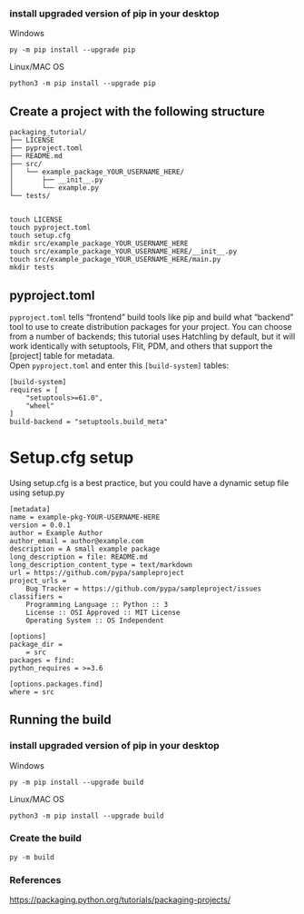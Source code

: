 
### install upgraded version of pip in your desktop 
Windows
```
py -m pip install --upgrade pip
```

Linux/MAC OS
```
python3 -m pip install --upgrade pip
```

## Create a project with the following structure

```
packaging_tutorial/
├── LICENSE
├── pyproject.toml
├── README.md
├── src/
│   └── example_package_YOUR_USERNAME_HERE/
│       ├── __init__.py
│       └── example.py
└── tests/
```

```

touch LICENSE
touch pyproject.toml
touch setup.cfg
mkdir src/example_package_YOUR_USERNAME_HERE
touch src/example_package_YOUR_USERNAME_HERE/__init__.py
touch src/example_package_YOUR_USERNAME_HERE/main.py
mkdir tests
```

## pyproject.toml 

``pyproject.toml`` tells “frontend” build tools like pip and build what “backend” tool to use to create distribution packages for your project. You can choose from a number of backends; this tutorial uses Hatchling by default, but it will work identically with setuptools, Flit, PDM, and others that support the [project] table for metadata.
<br>Open ``pyproject.toml`` and enter this ``[build-system]`` tables:

```
[build-system]
requires = [
    "setuptools>=61.0",
    "wheel"
]
build-backend = "setuptools.build_meta"
```

# Setup.cfg setup
Using setup.cfg is a best practice, but you could have a dynamic setup file using setup.py

```
[metadata]
name = example-pkg-YOUR-USERNAME-HERE
version = 0.0.1
author = Example Author
author_email = author@example.com
description = A small example package
long_description = file: README.md
long_description_content_type = text/markdown
url = https://github.com/pypa/sampleproject
project_urls =
    Bug Tracker = https://github.com/pypa/sampleproject/issues
classifiers =
    Programming Language :: Python :: 3
    License :: OSI Approved :: MIT License
    Operating System :: OS Independent

[options]
package_dir =
    = src
packages = find:
python_requires = >=3.6

[options.packages.find]
where = src

```
## Running the build
### install upgraded version of pip in your desktop
Windows
```
py -m pip install --upgrade build
```
Linux/MAC OS
```
python3 -m pip install --upgrade build
```


### Create the build
```
py -m build
```













### References
https://packaging.python.org/tutorials/packaging-projects/
